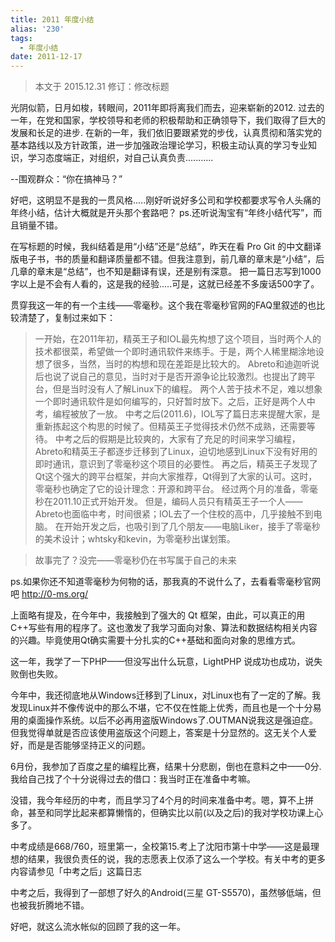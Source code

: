 ```yaml
---
title: 2011 年度小结
alias: '230'
tags:
  - 年度小结
date: 2011-12-17
---
```


> 本文于 2015.12.31 修订：修改标题

光阴似箭，日月如梭，转眼间，2011年即将离我们而去，迎来崭新的2012.
过去的一年，在党和国家，学校领导和老师的积极帮助和正确领导下，我们取得了巨大的发展和长足的进步.
在新的一年，我们依旧要跟紧党的步伐，认真贯彻和落实党的基本路线以及方针政策，进一步加强政治理论学习，积极主动认真的学习专业知识，学习态度端正，对组织，对自己认真负责...........

--围观群众：“你在搞神马？”

好吧，这明显不是我的一贯风格.....刚好听说好多公司和学校都要求写令人头痛的年终小结，估计大概就是开头那个套路吧？
ps.还听说淘宝有“年终小结代写”，而且销量不错。

在写标题的时候，我纠结着是用“小结”还是“总结”，昨天在看 Pro Git 的中文翻译版电子书，书的质量和翻译质量都不错。但我注意到，前几章的章末是“小结”，后几章的章末是“总结”，也不知是翻译有误，还是别有深意。
把一篇日志写到1000字以上是不会有人看的，这是我的经验.....可是，这就已经差不多废话500字了。

贯穿我这一年的有一个主线——零毫秒。这个我在零毫秒官网的FAQ里叙述的也比较清楚了，复制过来如下：


>一开始，在2011年初，精英王子和IOL最先构想了这个项目，当时两个人的技术都很菜，希望做一个即时通讯软件来练手。于是，两个人稀里糊涂地设想了很多，当然，当时的构想和现在差距是比较大的。
Abreto和迪迦听说后也说了说自己的意见，当时对于是否开源争论比较激烈。也提出了跨平台，但是当时没有人了解Linux下的编程。
两个人苦于技术不足，难以想象一个即时通讯软件是如何编写的，只好暂时放下。之后，正好是两个人中考，编程被放了一放。
中考之后(2011.6)，IOL写了篇日志来提醒大家，是重新拣起这个构思的时候了。但精英王子觉得技术仍然不成熟，还需要等待。
中考之后的假期是比较爽的，大家有了充足的时间来学习编程，Abreto和精英王子都逐步迁移到了Linux，迫切地感到Linux下没有好用的即时通讯，意识到了零毫秒这个项目的必要性。
再之后，精英王子发现了Qt这个强大的跨平台框架，并向大家推荐，Qt得到了大家的认可。这时，零毫秒也确定了它的设计理念：开源和跨平台。
经过两个月的准备，零毫秒在2011.10正式开始开发。
但是，编码人员只有精英王子一个人——Abreto也面临中考，时间很紧；IOL去了一个住校的高中，几乎接触不到电脑。
在开始开发之后，也吸引到了几个朋友——电脑Liker，接手了零毫秒的美术设计；whtsky和kevin，为零毫秒出谋划策。

>故事完了？没完——零毫秒仍在书写属于自己的未来

ps.如果你还不知道零毫秒为何物的话，那我真的不说什么了，去看看零毫秒官网吧 <http://0-ms.org/>

上面略有提及，在今年中，我接触到了强大的 Qt 框架，由此，可以真正的用C++写些有用的程序了。这也激发了我学习面向对象、算法和数据结构相关内容的兴趣。毕竟使用Qt确实需要十分扎实的C++基础和面向对象的思维方式。

这一年，我学了一下PHP——但没写出什么玩意，LightPHP 说成功也成功，说失败倒也失败。

今年中，我还彻底地从Windows迁移到了Linux，对Linux也有了一定的了解。我发现Linux并不像传说中的那么不堪，它不仅在性能上优秀，而且也是一个十分易用的桌面操作系统。以后不必再用盗版Windows了.OUTMAN说我这是强迫症。但我觉得单就是否应该使用盗版这个问题上，答案是十分显然的。这无关个人爱好，而是是否能够坚持正义的问题。

6月份，我参加了百度之星的编程比赛，结果十分悲剧，倒也在意料之中——0分.我给自己找了个十分说得过去的借口：我当时正在准备中考嘛。

没错，我今年经历的中考，而且学习了4个月的时间来准备中考。嗯，算不上拼命，甚至和同学比起来都算懒惰的，但确实比以前(以及之后)的我对学校功课上心多了。

中考成绩是668/760，班里第一，全校第15.考上了沈阳市第十中学——这是最理想的结果，我很负责任的说，我的志愿表上仅添了这么一个学校。有关中考的更多内容请参见「中考之后」这篇日志

中考之后，我得到了一部想了好久的Android(三星 GT-S5570)，虽然够低端，但也被我折腾地不错。

好吧，就这么流水帐似的回顾了我的这一年。
